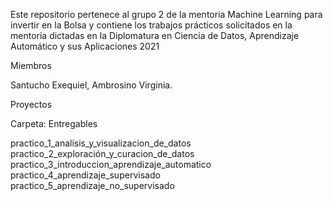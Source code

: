 Este repositorio pertenece al grupo 2 de la mentoria Machine Learning para invertir en la Bolsa y contiene los trabajos prácticos solicitados en la mentoria dictadas en la Diplomatura en Ciencia de Datos, Aprendizaje Automático y sus Aplicaciones 2021

Miembros

Santucho Exequiel,
Ambrosino Virginia.

Proyectos

Carpeta: Entregables

practico_1_analisis_y_visualizacion_de_datos
practico_2_exploración_y_curacion_de_datos
practico_3_introduccion_aprendizaje_automatico
practico_4_aprendizaje_supervisado
practico_5_aprendizaje_no_supervisado

